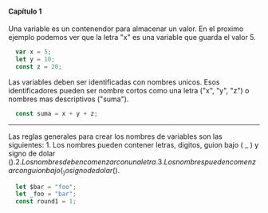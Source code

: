 #### Capítulo 1

Una variable es un contenendor para almacenar un valor.
En el proximo ejemplo podemos ver que la letra "x" es una variable que guarda el valor 5.
```js
  var x = 5;
  let y = 10;
  const z = 20;
```

Las variables deben ser identificadas con nombres unicos. Esos identificadores pueden ser nombre cortos como una letra ("x", "y", "z") o nombres mas descriptivos ("suma").
```js
  const suma = x + y + z;
```
***
Las reglas generales para crear los nombres de variables son las siguientes:
	1. Los nombres pueden contener letras, digitos, guion bajo ( _ ) y signo de dolar ($).
	2. Los nombres deben comenzar con una letra.
	3. Los nombres pueden comenzar con guion bajo ( _ ) o signo de dolar ($).
  ```js
    let $bar = "foo";
    let _foo = "bar";
    const round1 = 1;
  ```

